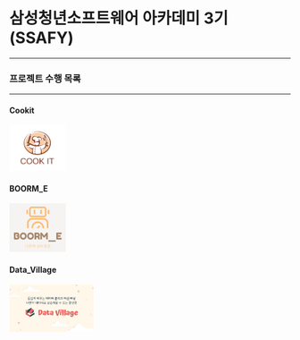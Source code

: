 # 삼성청년소프트웨어 아카데미 3기(SSAFY)
---
### 프로젝트 수행 목록
---

#### Cookit

<a href="./Projects/Cookit"><img src="./Pictures/COOK_IT_LOGO.jpg" alt="img" width = "20%" /></a>

#### BOORM_E

<a href="./Projects/BOORM_E"><img src="./Pictures/BOORM_E_LOGO.png" alt="img" width = "20%" /></a>

#### Data_Village

<a href="./Projects/Data_Village"><img src="./Pictures/Data_Village_LOGO.jpg" alt="img" width = "30%" /></a>

